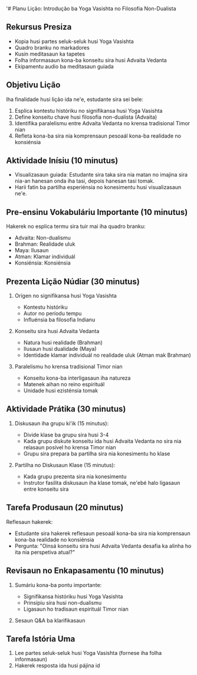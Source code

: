 '# Planu Lição: Introdução ba Yoga Vasishta no Filosofia Non-Dualista

## Rekursus Presiza
- Kopia husi partes seluk-seluk husi Yoga Vasishta
- Quadro branku no markadores
- Kusin meditasaun ka tapetes
- Folha informasaun kona-ba konseitu sira husi Advaita Vedanta
- Ekipamentu audio ba meditasaun guiada

## Objetivu Lição
Iha finalidade husi lição ida ne'e, estudante sira sei bele:
1. Esplica kontestu históriku no signifikansa husi Yoga Vasishta
2. Define konseitu chave husi filosofia non-dualista (Advaita)
3. Identifika paralelismu entre Advaita Vedanta no krensa tradisional Timor nian
4. Refleta kona-ba sira nia komprensaun pesoaál kona-ba realidade no konsiénsia

## Aktividade Inísiu (10 minutus)
- Visualizasaun guiada: Estudante sira taka sira nia matan no imajina sira nia-an hanesan onda iha tasi, depois hanesan tasi tomak.
- Harii fatin ba partilha esperiénsia no konesimentu husi visualizasaun ne'e.

## Pre-ensinu Vokabuláriu Importante (10 minutus)
Hakerek no esplica termu sira tuir mai iha quadro branku:
- Advaita: Non-dualismu
- Brahman: Realidade uluk
- Maya: Ilusaun
- Atman: Klamar individuál
- Konsiénsia: Konsiénsia

## Prezenta Lição Núdiar (30 minutus)
1. Orígen no signifikansa husi Yoga Vasishta
   - Kontestu históriku
   - Autor no períodu tempu
   - Influénsia ba filosofia Indianu

2. Konseitu sira husi Advaita Vedanta
   - Natura husi realidade (Brahman)
   - Ilusaun husi dualidade (Maya)
   - Identidade klamar individuál no realidade uluk (Atman mak Brahman)

3. Paralelismu ho krensa tradisional Timor nian
   - Konseitu kona-ba interligasaun iha natureza
   - Matenek aihan no reino espirituál
   - Unidade husi ezisténsia tomak

## Aktividade Prátika (30 minutus)
1. Diskusaun iha grupu ki'ik (15 minutus):
   - Divide klase ba grupu sira husi 3-4
   - Kada grupu diskute konseitu ida husi Advaita Vedanta no sira nia relasaun posível ho krensa Timor nian
   - Grupu sira prepara ba partilha sira nia konesimentu ho klase

2. Partilha no Diskusaun Klase (15 minutus):
   - Kada grupu prezenta sira nia konesimentu
   - Instrutor fasilita diskusaun iha klase tomak, ne'ebé halo ligasaun entre konseitu sira

## Tarefa Produsaun (20 minutus)
Reflesaun hakerek:
- Estudante sira hakerek reflesaun pesoaál kona-ba sira nia komprensaun kona-ba realidade no konsiénsia
- Pergunta: "Oinsá konseitu sira husi Advaita Vedanta desafia ka alinha ho ita nia perspetiva atual?"

## Revisaun no Enkapasamentu (10 minutus)
1. Sumáriu kona-ba pontu importante:
   - Signifikansa históriku husi Yoga Vasishta
   - Prinsípiu sira husi non-dualismu
   - Ligasaun ho tradisaun espirituál Timor nian

2. Sesaun Q&A ba klarifikasaun

## Tarefa Istória Uma
1. Lee partes seluk-seluk husi Yoga Vasishta (fornese iha folha informasaun)
2. Hakerek resposta ida husi pájina id
